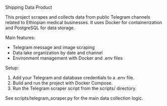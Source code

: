 Shipping Data Product

This project scrapes and collects data from public Telegram channels related to Ethiopian medical businesses. 
It uses Docker for containerization and PostgreSQL for data storage.

Main features:
- Telegram message and image scraping
- Data lake organization by date and channel
- Environment management with Docker and .env files

Setup:
1. Add your Telegram and database credentials to a .env file.
2. Build and run the project with Docker Compose.
3. Run the Telegram scraper script from the scripts/ directory.

See scripts/telegram_scraper.py for the main data collection logic.